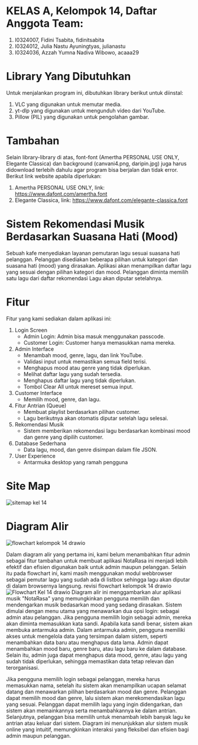 # KELAS A, Kelompok 14, Daftar Anggota Team:
1. I0324007, Fidini Tsabita, fidinitsabita
2. I0324012, Julia Nastu Ayuningtyas, julianastu
3. I0324036, Azzah Yumna Nadiva Wibowo, acaaa29

# Library Yang Dibutuhkan
Untuk menjalankan program ini, dibutuhkan library berikut untuk diinstal:  
1. VLC yang digunakan untuk memutar media.  
2. yt-dlp yang digunakan untuk mengunduh video dari YouTube.  
3. Pillow (PIL) yang digunakan untuk pengolahan gambar.

# Tambahan
Selain library-library di atas, font-font (Amertha PERSONAL USE ONLY, Elegante Classica) dan background (canvani4.png, daripin.jpg) juga harus didownload terlebih dahulu agar program bisa berjalan dan tidak error. Berikut link website apabila diperlukan:
1. Amertha PERSONAL USE ONLY, link: https://www.dafont.com/amertha.font
2. Elegante Classica, link: https://www.dafont.com/elegante-classica.font

# Sistem Rekomendasi Musik Berdasarkan Suasana Hati (Mood)
Sebuah kafe menyediakan layanan pemutaran lagu sesuai suasana hati pelanggan. Pelanggan disediakan beberapa pilihan untuk kategori dan suasana hati (mood) yang dirasakan. Aplikasi akan menampilkan daftar lagu yang sesuai dengan pilihan kategori dan mood. Pelanggan diminta memilih satu lagu dari daftar rekomendasi Lagu akan diputar setelahnya.

# Fitur
Fitur yang kami sediakan dalam aplikasi ini:
1. Login Screen
   - Admin Login: Admin bisa masuk menggunakan passcode.
   - Customer Login: Customer hanya memasukkan nama mereka.
2. Admin Interface
   - Menambah mood, genre, lagu, dan link YouTube.
   - Validasi input untuk memastikan semua field terisi.
   - Menghapus mood atau genre yang tidak diperlukan.
   - Melihat daftar lagu yang sudah tersedia.
   - Menghapus daftar lagu yang tidak diperlukan.
   - Tombol Clear All untuk mereset semua input.
3. Customer Interface
   - Memilih mood, genre, dan lagu.
4. Fitur Antrian (Queue)
   - Membuat playlist berdasarkan pilihan customer.
   - Lagu berikutnya akan otomatis diputar setelah lagu selesai.
5. Rekomendasi Musik
   - Sistem memberikan rekomendasi lagu berdasarkan kombinasi mood dan genre yang dipilih customer.
6. Database Sederhana
   - Data lagu, mood, dan genre disimpan dalam file JSON.
7. User Experience
   - Antarmuka desktop yang ramah pengguna 

# Site Map
![sitemap kel 14](https://github.com/user-attachments/assets/d0ab4c1f-7845-42b5-9f22-0a44358669b1)


# Diagram Alir
![flowchart kelompok 14 drawio](https://github.com/user-attachments/assets/f0f739ba-54b2-42af-9cd3-ba0b204e3729)

Dalam diagram alir yang pertama ini, kami belum menambahkan fitur admin sebagai fitur tambahan untuk membuat aplikasi NotaRasa ini menjadi lebih efektif dan efisien digunakan baik untuk admin maupun pelanggan. Selain itu pada flowchart ini, kami masih menggunakan modul webbrowser sebagai pemutar lagu yang sudah ada di listbox sehingga lagu akan diputar di dalam browsernya langsung.
revisi flowchart kelompok 14 drawio
![Flowchart Kel 14 drawio](https://github.com/user-attachments/assets/5500003c-741f-48b3-99f2-f7cf86084db9)
Diagram alir ini menggambarkan alur aplikasi musik "NotaRasa" yang memungkinkan pengguna memilih dan mendengarkan musik bedasarkan mood yang sedang dirasakan. Sistem dimulai dengan menu utama yang menawarkan dua opsi login: sebagai admin atau pelanggan. Jika pengguna memilih login sebagai admin, mereka akan diminta memasukkan kata sandi. Apabila kata sandi benar, sistem akan membuka antarmuka admin. Dalam antarmuka admin, pengguna memiliki akses untuk mengelola data yang tersimpan dalam sistem, seperti menambahkan data baru atau menghapus data lama. Admin dapat menambahkan mood baru, genre baru, atau lagu baru ke dalam database. Selain itu, admin juga dapat menghapus data mood, genre, atau lagu yang sudah tidak diperlukan, sehingga memastikan data tetap relevan dan terorganisasi.  

Jika pengguna memilih login sebagai pelanggan, mereka harus memasukkan nama, setelah itu sistem akan menampilkan ucapan selamat datang dan menawarkan pilihan berdasarkan mood dan genre. Pelanggan dapat memilih mood dan genre, lalu sistem akan merekomendasikan lagu yang sesuai. Pelanggan dapat memilih lagu yang ingin didengarkan, dan sistem akan memainkannya serta menambahkannya ke dalam antrian. Selanjutnya, pelanggan bisa memilih untuk menambah lebih banyak lagu ke antrian atau keluar dari sistem. Diagram ini menunjukkan alur sistem musik online yang intuitif, memungkinkan interaksi yang fleksibel dan efisien bagi admin maupun pelanggan.
